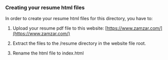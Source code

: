 ### Creating your resume html files

In order to create your resume html files for this directory, you have to:

1. Upload your resume pdf file to this website: [https://www.zamzar.com/](https://www.zamzar.com/)

2. Extract the files to the /resume directory in the website file root.

3. Rename the html file to index.html